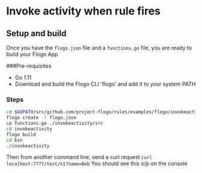 # Invoke activity when rule fires

## Setup and build
Once you have the `flogo.json` file and a `functions.go` file, you are ready to build your Flogo App

###Pre-requisites
* Go 1.11
* Download and build the Flogo CLI 'flogo' and add it to your system PATH

### Steps

```sh
cd $GOPATH/src/github.com/project-flogo/rules/examples/flogo/invokeactivity
flogo create -f flogo.json
cp functions.go ./invokeactivity/src
cd invokeactivity
flogo build
cd bin
./invokeactivity
```

Then from another command line, send a curl request
`curl localhost:7777/test/n1?name=Bob`
You should see this o/p on the console

